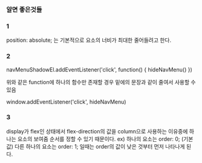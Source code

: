 ### 알면 좋은것들

### 1
position: absolute; 는 기본적으로 요소의 너비가 최대한 줄어들려고 한다.

### 2
navMenuShadowEl.addEventListener('click', function() {
  hideNavMenu()
})

위와 같은 function에 하나의 함수만 존재할 경우 밑에의 문장과 같이 줄여서 사용할 수 있음

window.addEventListener('click', hideNavMenu)

### 3
display가 flex인 상태에서 flex-direction의 값을 column으로 사용하는 이유중에 하나는 요소의 보여줌 순서를 정할 수 있기 때문이다. 
ex) 하나의 요소는 order: 0; (기본값)
    다른 하나의 요소는 order: 1; 일때는 order의 값이 낮은 것부터 먼저 나타나게 된다.
